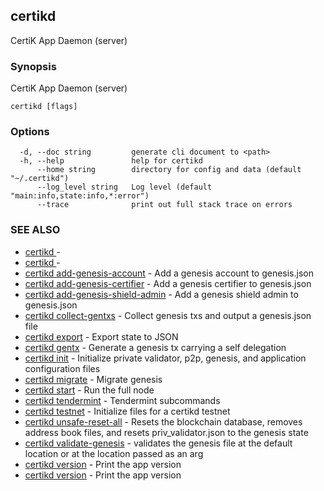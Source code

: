 ## certikd

CertiK App Daemon (server)

### Synopsis

CertiK App Daemon (server)

```
certikd [flags]
```

### Options

```
  -d, --doc string         generate cli document to <path>
  -h, --help               help for certikd
      --home string        directory for config and data (default "~/.certikd")
      --log_level string   Log level (default "main:info,state:info,*:error")
      --trace              print out full stack trace on errors
```

### SEE ALSO

* [certikd ](certikd_.md)	 - 
* [certikd ](certikd_.md)	 - 
* [certikd add-genesis-account](certikd_add-genesis-account.md)	 - Add a genesis account to genesis.json
* [certikd add-genesis-certifier](certikd_add-genesis-certifier.md)	 - Add a genesis certifier to genesis.json
* [certikd add-genesis-shield-admin](certikd_add-genesis-shield-admin.md)	 - Add a genesis shield admin to genesis.json
* [certikd collect-gentxs](certikd_collect-gentxs.md)	 - Collect genesis txs and output a genesis.json file
* [certikd export](certikd_export.md)	 - Export state to JSON
* [certikd gentx](certikd_gentx.md)	 - Generate a genesis tx carrying a self delegation
* [certikd init](certikd_init.md)	 - Initialize private validator, p2p, genesis, and application configuration files
* [certikd migrate](certikd_migrate.md)	 - Migrate genesis
* [certikd start](certikd_start.md)	 - Run the full node
* [certikd tendermint](certikd_tendermint.md)	 - Tendermint subcommands
* [certikd testnet](certikd_testnet.md)	 - Initialize files for a certikd testnet
* [certikd unsafe-reset-all](certikd_unsafe-reset-all.md)	 - Resets the blockchain database, removes address book files, and resets priv_validator.json to the genesis state
* [certikd validate-genesis](certikd_validate-genesis.md)	 - validates the genesis file at the default location or at the location passed as an arg
* [certikd version](certikd_version.md)	 - Print the app version
* [certikd version](certikd_version.md)	 - Print the app version


